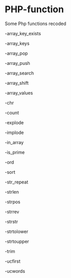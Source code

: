 # PHP-function
Some Php functions recoded

-array_key_exists

-array_keys

-array_pop

-array_push

-array_search

-array_shift

-array_values

-chr

-count

-explode

-implode

-in_array

-is_prime

-ord

-sort

-str_repeat

-strlen

-strpos

-strrev

-strstr

-strtolower

-strtoupper

-trim

-ucfirst

-ucwords
